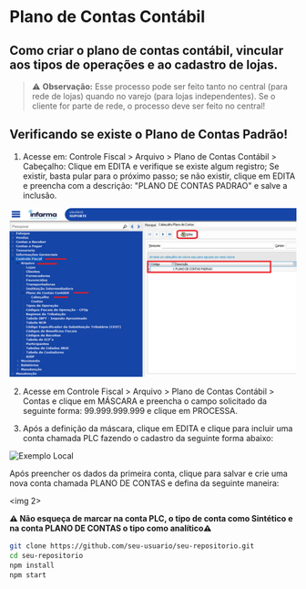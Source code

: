 # Plano de Contas Contábil

## Como criar o plano de contas contábil, vincular aos tipos de operações e ao cadastro de lojas.

> ⚠️ **Observação:** Esse processo pode ser feito tanto no central (para rede de lojas) quando no varejo (para lojas independentes). Se o cliente for parte de rede, o processo deve ser feito no central!


## Verificando se existe o Plano de Contas Padrão!
1. Acesse em: Controle Fiscal > Arquivo > Plano de Contas Contábil > Cabeçalho: 
Clique em EDITA e verifique se existe algum registro; Se existir, basta pular para o próximo passo; se não existir, clique em EDITA e preencha com a descrição: "PLANO DE CONTAS PADRAO" e salve a inclusão.

![Exemplo Local](./img/PlanodeContas.png)

2. Acesse em Controle Fiscal > Arquivo > Plano de Contas Contábil > Contas e clique em MÁSCARA e preencha o campo solicitado da seguinte forma: 99.999.999.999 e clique em PROCESSA.

3. Após a definição da máscara, clique em EDITA e clique para incluir uma conta chamada PLC fazendo o cadastro da seguinte forma abaixo:

![Exemplo Local](./imagens/exemplo.png)

Após preencher os dados da primeira conta, clique para salvar e crie uma nova conta chamada PLANO DE CONTAS e defina da seguinte maneira:

<img 2>



**⚠️ Não esqueça de marcar na conta PLC, o tipo de conta como Sintético e na conta PLANO DE CONTAS o tipo como analítico⚠️**

```bash
git clone https://github.com/seu-usuario/seu-repositorio.git
cd seu-repositorio
npm install
npm start
